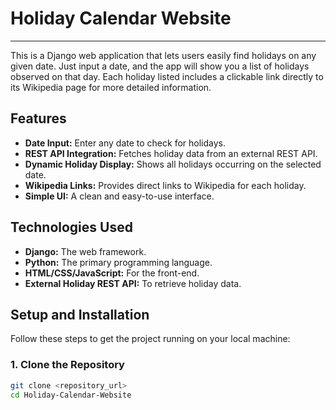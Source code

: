 # Holiday Calendar Website

---

This is a Django web application that lets users easily find holidays on any given date. Just input a date, and the app will show you a list of holidays observed on that day. Each holiday listed includes a clickable link directly to its Wikipedia page for more detailed information.

## Features

* **Date Input:** Enter any date to check for holidays.
* **REST API Integration:** Fetches holiday data from an external REST API.
* **Dynamic Holiday Display:** Shows all holidays occurring on the selected date.
* **Wikipedia Links:** Provides direct links to Wikipedia for each holiday.
* **Simple UI:** A clean and easy-to-use interface.

## Technologies Used

* **Django:** The web framework.
* **Python:** The primary programming language.
* **HTML/CSS/JavaScript:** For the front-end.
* **External Holiday REST API:** To retrieve holiday data.

## Setup and Installation

Follow these steps to get the project running on your local machine:

### 1. Clone the Repository

```bash
git clone <repository_url>
cd Holiday-Calendar-Website
